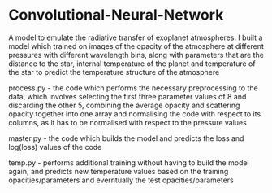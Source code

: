 # Convolutional-Neural-Network
A model to emulate the radiative transfer of exoplanet atmospheres.
I built a model which trained on images of the opacity of the atmosphere at different pressures with different wavelength bins, along with parameters that are the distance to the star, internal temperature of the planet and temperature of the star to predict the temperature structure of the atmosphere

process.py - the code which performs the necessary preprocessing to the data, which involves selecting the first three parameter values of 8 and discarding the other 5, combining the average opacity and scattering opacity together into one array and normalising the code with respect to its columns, as it has to be normalised with respect to the pressure values

master.py - the code which builds the model and predicts the loss and log(loss) values of the code

temp.py - performs additional training without having to build the model again, and predicts new temperature values based on the training opacities/parameters and everntually the test opacities/parameters
